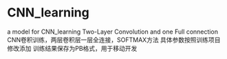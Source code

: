 # CNN_learning
a model for CNN_learning Two-Layer Convolution and one Full connection
CNN卷积训练，两层卷积层一层全连接，SOFTMAX方法
具体参数按照训练项目修改添加
训练结果保存为PB格式，用于移动开发

